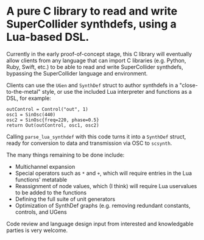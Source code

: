 # A pure C library to read and write SuperCollider synthdefs, using a Lua-based DSL.

Currently in the early proof-of-concept stage, this C library will eventually allow clients from any language that can import C libraries 
(e.g. Python, Ruby, Swift, etc.) to be able to read and write SuperCollider synthdefs, bypassing the SuperCollider language and environment.

Clients can use the `UGen` and `SynthDef` struct to author synthdefs in a "close-to-the-metal" style, or use the included Lua interpreter and functions 
as a DSL, for example:

```
outControl = Control("out", 1)
osc1 = SinOsc(440)
osc2 = SinOsc{freq=220, phase=0.5}
return Out(outControl, osc1, osc2)
```

Calling `parse_lua_synthdef` with this code turns it into a `SynthDef` struct, ready for conversion to data and transmission via OSC to `scsynth`.

The many things remaining to be done include:
- Multichannel expansion
- Special operators such as `*` and `+`, which will require entries in the Lua functions' metatable
- Reassignment of node values, which (I think) will require Lua uservalues to be added to the functions
- Defining the full suite of unit generators
- Optimization of SynthDef graphs (e.g. removing redundant constants, controls, and UGens

Code review and language design input from interested and knowledgable parties is very welcome.

